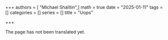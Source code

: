 +++
authors = [ "Michael Shalitin",]
math = true
date = "2025-01-11"
tags = []
categories = []
series = []
title = "Uops"

+++

The page has not been translated yet.